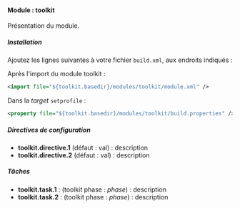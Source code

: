 #### Module : toolkit

Présentation du module.

##### Installation

Ajoutez les lignes suivantes à votre fichier ```build.xml```, aux endroits indiqués :

Après l'import du module toolkit :
 ```xml
 <import file="${toolkit.basedir}/modules/toolkit/module.xml" />
 ```

Dans la *target* ```setprofile``` :
```xml
<property file="${toolkit.basedir}/modules/toolkit/build.properties" />
```

##### Directives de configuration

* **toolkit.directive.1** (défaut : val) : description
* **toolkit.directive.2** (défaut : val) : description

##### Tâches

* **toolkit.task.1** : (toolkit phase : *phase*) : description
* **toolkit.task.2** : (toolkit phase : *phase*) : description
